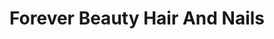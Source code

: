 ---
title: "Forever Beauty Hair And Nails"
url: /milpitas/forever-beauty-hair-and-nails/
shop: beauty
---